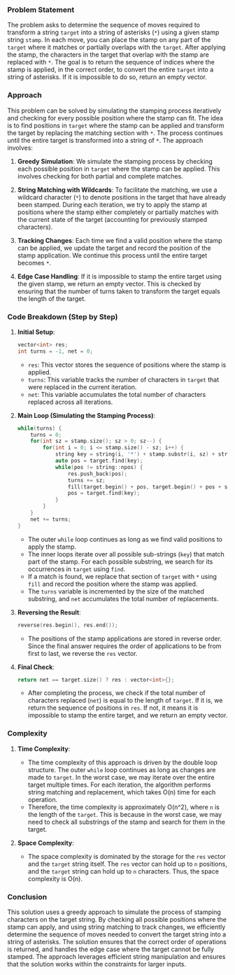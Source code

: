 ### Problem Statement

The problem asks to determine the sequence of moves required to transform a string `target` into a string of asterisks (`*`) using a given stamp string `stamp`. In each move, you can place the stamp on any part of the `target` where it matches or partially overlaps with the `target`. After applying the stamp, the characters in the target that overlap with the stamp are replaced with `*`. The goal is to return the sequence of indices where the stamp is applied, in the correct order, to convert the entire `target` into a string of asterisks. If it is impossible to do so, return an empty vector.

### Approach

This problem can be solved by simulating the stamping process iteratively and checking for every possible position where the stamp can fit. The idea is to find positions in `target` where the stamp can be applied and transform the target by replacing the matching section with `*`. The process continues until the entire target is transformed into a string of `*`. The approach involves:

1. **Greedy Simulation**: We simulate the stamping process by checking each possible position in `target` where the stamp can be applied. This involves checking for both partial and complete matches.
  
2. **String Matching with Wildcards**: To facilitate the matching, we use a wildcard character (`*`) to denote positions in the target that have already been stamped. During each iteration, we try to apply the stamp at positions where the stamp either completely or partially matches with the current state of the target (accounting for previously stamped characters).

3. **Tracking Changes**: Each time we find a valid position where the stamp can be applied, we update the target and record the position of the stamp application. We continue this process until the entire target becomes `*`. 

4. **Edge Case Handling**: If it is impossible to stamp the entire target using the given stamp, we return an empty vector. This is checked by ensuring that the number of turns taken to transform the target equals the length of the target.

### Code Breakdown (Step by Step)

1. **Initial Setup**:
   ```cpp
   vector<int> res;
   int turns = -1, net = 0;
   ```
   - `res`: This vector stores the sequence of positions where the stamp is applied.
   - `turns`: This variable tracks the number of characters in `target` that were replaced in the current iteration.
   - `net`: This variable accumulates the total number of characters replaced across all iterations.

2. **Main Loop (Simulating the Stamping Process)**:
   ```cpp
   while(turns) {
       turns = 0;
       for(int sz = stamp.size(); sz > 0; sz--) {
           for(int i = 0; i <= stamp.size() - sz; i++) {
               string key = string(i, '*') + stamp.substr(i, sz) + string(stamp.size() - sz - i, '*');
               auto pos = target.find(key);
               while(pos != string::npos) {
                   res.push_back(pos);
                   turns += sz;
                   fill(target.begin() + pos, target.begin() + pos + stamp.size(), '*');
                   pos = target.find(key);
               }
           }
       }
       net += turns;
   }
   ```
   - The outer `while` loop continues as long as we find valid positions to apply the stamp.
   - The inner loops iterate over all possible sub-strings (`key`) that match part of the stamp. For each possible substring, we search for its occurrences in `target` using `find`.
   - If a match is found, we replace that section of `target` with `*` using `fill` and record the position where the stamp was applied.
   - The `turns` variable is incremented by the size of the matched substring, and `net` accumulates the total number of replacements.

3. **Reversing the Result**:
   ```cpp
   reverse(res.begin(), res.end());
   ```
   - The positions of the stamp applications are stored in reverse order. Since the final answer requires the order of applications to be from first to last, we reverse the `res` vector.

4. **Final Check**:
   ```cpp
   return net == target.size() ? res : vector<int>{};
   ```
   - After completing the process, we check if the total number of characters replaced (`net`) is equal to the length of `target`. If it is, we return the sequence of positions in `res`. If not, it means it is impossible to stamp the entire target, and we return an empty vector.

### Complexity

1. **Time Complexity**:
   - The time complexity of this approach is driven by the double loop structure. The outer `while` loop continues as long as changes are made to `target`. In the worst case, we may iterate over the entire target multiple times. For each iteration, the algorithm performs string matching and replacement, which takes O(n) time for each operation. 
   - Therefore, the time complexity is approximately O(n^2), where `n` is the length of the `target`. This is because in the worst case, we may need to check all substrings of the stamp and search for them in the target.

2. **Space Complexity**:
   - The space complexity is dominated by the storage for the `res` vector and the `target` string itself. The `res` vector can hold up to `n` positions, and the `target` string can hold up to `n` characters. Thus, the space complexity is O(n).

### Conclusion

This solution uses a greedy approach to simulate the process of stamping characters on the target string. By checking all possible positions where the stamp can apply, and using string matching to track changes, we efficiently determine the sequence of moves needed to convert the target string into a string of asterisks. The solution ensures that the correct order of operations is returned, and handles the edge case where the target cannot be fully stamped. The approach leverages efficient string manipulation and ensures that the solution works within the constraints for larger inputs.